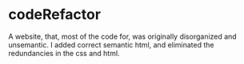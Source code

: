 # codeRefactor

A website, that, most of the code for, was originally disorganized and unsemantic. I added correct semantic html, and eliminated the redundancies in the css and html.